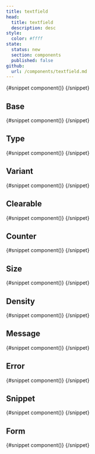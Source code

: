 ```yaml
---
title: textfield
head:
  title: textfield
  description: desc
style:
  color: #ffff
state:
  status: new
  section: components
  published: false
github:
  url: /components/textfield.md
---
```


<script>
    import { Sandbox } from '$lib/components/index.js';  
    // components
    import TextfieldBase from "$lib/components/docs/textfield/textfield-base.svelte";
    import TextfieldBaseCode from "$lib/components/docs/textfield/textfield-base.svelte?raw";
    import TextfieldClearable from "$lib/components/docs/textfield/textfield-clearable.svelte";
    import TextfieldClearableCode from "$lib/components/docs/textfield/textfield-clearable.svelte?raw";
    import TextfieldCounter from "$lib/components/docs/textfield/textfield-counter.svelte";
    import TextfieldCounterCode from "$lib/components/docs/textfield/textfield-counter.svelte?raw";
    import TextfieldDensity from "$lib/components/docs/textfield/textfield-density.svelte";
    import TextfieldDensityCode from "$lib/components/docs/textfield/textfield-density.svelte?raw";
    import TextfieldError from "$lib/components/docs/textfield/textfield-error.svelte";
    import TextfieldErrorCode from "$lib/components/docs/textfield/textfield-error.svelte?raw";
    import TextfieldForm from "$lib/components/docs/textfield/textfield-form.svelte";
    import TextfieldFormCode from "$lib/components/docs/textfield/textfield-form.svelte?raw";
    import TextfieldMessage from "$lib/components/docs/textfield/textfield-message.svelte";
    import TextfieldMessageCode from "$lib/components/docs/textfield/textfield-message.svelte?raw";
    import TextfieldSize from "$lib/components/docs/textfield/textfield-size.svelte";
    import TextfieldSizeCode from "$lib/components/docs/textfield/textfield-size.svelte?raw";
    import TextfieldSnippet from "$lib/components/docs/textfield/textfield-snippet.svelte";
    import TextfieldSnippetCode from "$lib/components/docs/textfield/textfield-snippet.svelte?raw";
    import TextfieldType from "$lib/components/docs/textfield/textfield-type.svelte";
    import TextfieldTypeCode from "$lib/components/docs/textfield/textfield-type.svelte?raw";
    import TextfieldVariant from "$lib/components/docs/textfield/textfield-variant.svelte";
    import TextfieldVariantCode from "$lib/components/docs/textfield/textfield-variant.svelte?raw";
</script>

<Sandbox name="texfield-sandbox" code={TextfieldBaseCode} presentation>
	{#snippet component()}
		<TextfieldBase/>
	{/snippet}
</Sandbox>

## Base

<Sandbox name="texfield-base-sandbox" code={TextfieldBaseCode}>
	{#snippet component()}
		<TextfieldBase/>
	{/snippet}
</Sandbox>

## Type

<Sandbox name="texfield-type-sandbox" code={TextfieldTypeCode}>
	{#snippet component()}
		<TextfieldType/>
	{/snippet}
</Sandbox>

## Variant

<Sandbox name="texfield-variant-sandbox" code={TextfieldVariantCode}>
	{#snippet component()}
		<TextfieldVariant/>
	{/snippet}
</Sandbox>

## Clearable

<Sandbox name="texfield-clearable-sandbox" code={TextfieldClearableCode}>
	{#snippet component()}
		<TextfieldClearable/>
	{/snippet}
</Sandbox>

## Counter

<Sandbox name="texfield-counter-sandbox" code={TextfieldCounterCode}>
	{#snippet component()}
		<TextfieldCounter/>
	{/snippet}
</Sandbox>

## Size

<Sandbox name="texfield-size-sandbox" code={TextfieldSizeCode}>
	{#snippet component()}
		<TextfieldSize/>
	{/snippet}
</Sandbox>

## Density

<Sandbox name="texfield-density-sandbox" code={TextfieldDensityCode}>
	{#snippet component()}
		<TextfieldDensity/>
	{/snippet}
</Sandbox>

## Message

<Sandbox name="texfield-message-sandbox" code={TextfieldMessageCode}>
	{#snippet component()}
		<TextfieldMessage/>
	{/snippet}
</Sandbox>

## Error

<Sandbox name="texfield-error-sandbox" code={TextfieldErrorCode}>
	{#snippet component()}
		<TextfieldError/>
	{/snippet}
</Sandbox>

## Snippet

<Sandbox name="texfield-snippet-sandbox" code={TextfieldSnippetCode}>
	{#snippet component()}
		<TextfieldSnippet/>
	{/snippet}
</Sandbox>

## Form

<Sandbox name="texfield-form-sandbox" code={TextfieldFormCode}>
	{#snippet component()}
		<TextfieldForm/>
	{/snippet}
</Sandbox>
